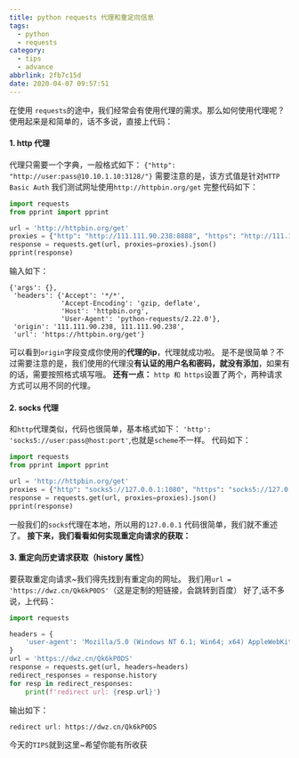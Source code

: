 ```yaml
---
title: python requests 代理和重定向信息
tags:
  - python
  - requests
category:
  - tips
  - advance
abbrlink: 2fb7c15d
date: 2020-04-07 09:57:51
---
```

在使用 `requests`的途中，我们经常会有使用代理的需求。那么如何使用代理呢？
使用起来是和简单的，话不多说，直接上代码：
#### 1. http 代理
代理只需要一个字典，一般格式如下：
`{"http": "http://user:pass@10.10.1.10:3128/"}`
需要注意的是，该方式值是针对`HTTP Basic Auth`
我们测试网址使用`http://httpbin.org/get`
完整代码如下：
```python
import requests
from pprint import pprint

url = 'http://httpbin.org/get'
proxies = {"http": "http://111.111.90.238:8888", "https": "http://111.111.90.238:8888"}
response = requests.get(url, proxies=proxies).json()
pprint(response)
```
输入如下：
```
{'args': {},
 'headers': {'Accept': '*/*',
             'Accept-Encoding': 'gzip, deflate',
             'Host': 'httpbin.org',
             'User-Agent': 'python-requests/2.22.0'},
 'origin': '111.111.90.238, 111.111.90.238',
 'url': 'https://httpbin.org/get'}
 ```
 可以看到`origin`字段变成你使用的**代理的ip**，代理就成功啦。
 是不是很简单？不过需要注意的是，我们使用的代理没**有认证的用户名和密码，就没有添加**，如果有的话，需要按照格式填写哦。
**还有一点：** `http 和 https`设置了两个，两种请求方式可以用不同的代理。

#### 2. socks 代理
和`http`代理类似，代码也很简单，基本格式如下：
`'http': 'socks5://user:pass@host:port'`,也就是`scheme`不一样。
代码如下：
```python
import requests
from pprint import pprint

url = 'http://httpbin.org/get'
proxies = {"http": "socks5://127.0.0.1:1080", "https": "socks5://127.0.0.1:1080"}
response = requests.get(url, proxies=proxies).json()
pprint(response)
```
一般我们的`socks`代理在本地，所以用的`127.0.0.1`
代码很简单，我们就不重述了。
**接下来，我们看看如何实现重定向请求的获取：**
#### 3. 重定向历史请求获取（history 属性）
要获取重定向请求~我们得先找到有重定向的网址。
我们用`url = 'https://dwz.cn/Qk6kP0DS'`（这是定制的短链接，会跳转到百度）
好了,话不多说，上代码：
```python
import requests

headers = {
    'user-agent': 'Mozilla/5.0 (Windows NT 6.1; Win64; x64) AppleWebKit/537.36 (KHTML, like Gecko) Chrome/73.0.3683.86 Safari/537.36',
}
url = 'https://dwz.cn/Qk6kP0DS'
response = requests.get(url, headers=headers)
redirect_responses = response.history
for resp in redirect_responses:
    print(f'redirect url: {resp.url}')
```
输出如下：
```
redirect url: https://dwz.cn/Qk6kP0DS
```
今天的`TIPS`就到这里~希望你能有所收获
